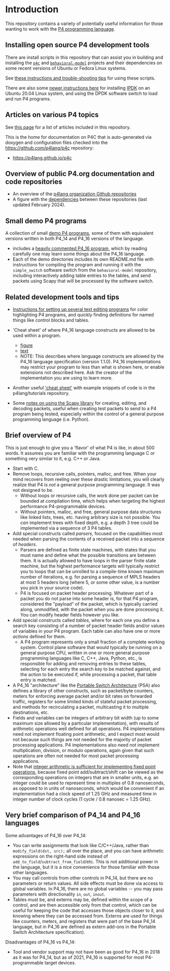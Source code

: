 
[comment]: # (Copyright 2024 Andy Fingerhut)
[comment]: # (SPDX-License-Identifier:  Apache-2.0)

# Introduction

This repository contains a variety of potentially useful information
for those wanting to work with the [P4 programming
language](http://p4.org).


## Installing open source P4 development tools

There are install scripts in this repository that can assist you in
building and installing the [`p4c`](https://github.com/p4lang/p4c) and
[`behavioral-model`](https://github.com/p4lang/behavioral-model)
projects and their dependencies on some recent versions of Ubuntu or
Fedora Linux systems.

See [these instructions and trouble-shooting
tips](bin/README-install-troubleshooting.md) for using these scripts.

There are also some [newer instructions here](ipdk/README.md) for
installing [IPDK](https://ipdk.io) on an Ubuntu 20.04 Linux system,
and using the DPDK software switch to load and run P4 programs.


## Articles on various P4 topics

See [this page](docs/README.md) for a list of articles included in
this repository.

This is the home for documentation on P4C that is auto-generated via
doxygen and configuration files checked into the
https://github.com/p4lang/p4c repository:

+ https://p4lang.github.io/p4c


## Overview of public P4.org documentation and code repositories

* An overview of the [p4lang organization Github
  repositories](README-p4lang-repos.md)
* A figure with the [dependencies](dependencies.pdf) between these
  repositories (last updated February 2024).


## Small demo P4 programs

A collection of small [demo P4 programs](README-demos.md), some of
them with equivalent versions written in both P4_14 and P4_16 versions
of the language.

* includes a [heavily commented P4_16
  program](demo1/demo1-heavily-commented.p4_16.p4), which by reading
  carefully one may learn some things about the P4_16 language.
* Each of the demo directories includes its own README.md file with
  instructions for compiling the program and running it with the
  `simple_switch` software switch from the `behavioral-model`
  repository, including interactively adding table entries to the
  tables, and send packets using Scapy that will be processed by the
  software switch.


## Related development tools and tips

* [Instructions for setting up several text editing
  programs](README-editor-support.md) for color highlighting P4
  programs, and quickly finding definitions for named things like
  control blocks and tables.

* 'Cheat sheet' of where P4_16 language constructs are allowed to be
  used within a program.
  * [figure](p4-16-allowed-constructs.pdf)
  * [text](p4-16-allowed-constructs.txt)
  * NOTE: This describes where language constructs are allowed by the
    P4_16 language specification (version 1.1.0).  P4_16
    implementations may restrict your program to less than what is
    shown here, or enable extensions not described here.  Ask the
    creator of the implementation you are using to learn more.

* Another useful ['cheat sheet'](https://github.com/p4lang/tutorials/blob/master/p4-cheat-sheet.pdf)
  with example snippets of code is in the p4lang/tutorials repository.

* Some [notes on using the Scapy library](README-scapy.md) for
  creating, editing, and decoding packets, useful when creating test
  packets to send to a P4 program being tested, especially within the
  control of a general purpose programming language (i.e. Python).


## Brief overview of P4

This is just enough to give you a 'flavor' of what P4 is like, in
about 500 words.  It assumes you are familiar with the programming
language C or something very similar to it, e.g. C++ or Java.

* Start with C.
* Remove loops, recursive calls, pointers, malloc, and free.  When
  your mind recovers from reeling over these drastic limitations,
  you will clearly realize that P4 is _not_ a general purpose
  programming language.  It was not designed to be.
  * Without loops or recursive calls, the work done per packet can
    be bounded at compilation time, which helps when targeting the
    highest performance P4-programmable devices.
  * Without pointers, malloc, and free, general purpose data
    structures like linked lists, trees, etc. having arbitrary size
    is not possible.  You _can_ implement trees with fixed depth,
    e.g. a depth 3 tree could be implemented via a sequence of 3 P4
    tables.
* Add special constructs called _parsers_, focused on the capabilities
  most needed when parsing the contents of a received packet into a
  sequence of _headers_.
  * Parsers are defined as finite state machines, with states that
    you must name and define what the possible transitions are
    between them.  It is actually allowed to have loops in the
    parser finite state machine, but the highest performance targets
    will typically restrict you to loops that can be unrolled to a
    compile-time known maximum number of iterations, e.g. for
    parsing a sequence of MPLS headers at most 5 headers long (where
    5, or some other value, is a number you pick in your source
    code).
  * P4 is focused on packet header processing.  Whatever part of a
    packet you do not parse into some header is, for that P4
    program, considered the "payload" of the packet, which is
    typically carried along, unmodified, with the packet when you
    are done processing it.  You can modify header fields however
    you like.
* Add special constructs called _tables_, where for each one you
  define a search key consisting of a number of packet header fields
  and/or values of variables in your P4 program.  Each table can
  also have one or more _actions_ defined for them.
  * A P4 program represents only a small fraction of a complete
    working system.  Control plane software that would typically be
    running on a general purpose CPU, written in one or more general
    purpose programming languages like C, C++, Java, Python, etc.,
    is responsible for adding and removing entries to these tables,
    selecting for each entry the search key to be matched against,
    and the action to be executed if, while processing a packet,
    that table entry is matched.
* A P4_16 "architecture" like the [Portable Switch
  Architecture](https://p4.org/specs/) (PSA) also defines a library of
  other constructs, such as packet/byte counters, meters for enforcing
  average packet and/or bit rates on forwarded traffic, registers for
  some limited kinds of stateful packet processing, and methods for
  recirculating a packet, multicasting it to multiple destinations,
  etc.
* Fields and variables can be integers of arbitrary bit width (up to
  some maximum size allowed by a particular implementation), with
  results of arithmetic operations well defined for all operations.
  P4 implementations need not implement floating point arithmetic, and
  I expect most would not because such things are not needed for the
  majority of packet processing applications.  P4 implementations also
  need not implement multiplication, division, or modulo operations,
  again given that such operations are often not needed for most
  packet processing applications.
* Note that [integer arithmetic is sufficient for implementing fixed
  point operations](docs/floating-point-operations.md), because fixed
  point add/subtract/shift can be viewed as the corresponding
  operations on integers that are in smaller units, e.g. an integer
  could be used to represent time in multiples of 0.8 nanoseconds, as
  opposed to in units of nanoseconds, which would be convenient if an
  implementation had a clock speed of 1.25 GHz and measured time in
  integer number of clock cycles (1 cycle / 0.8 nanosec = 1.25 GHz).


## Very brief comparison of P4_14 and P4_16 languages

Some advantages of P4_16 over P4_14:

* You can write assignments that look like C/C++/Java, rather than
  `modify_field(dst, src);` all over the place, and you can have
  arithmetic expressions on the right-hand side instead of
  `add_to_field`/`subtract_from_field`/etc.  This is not additional
  power in the language, but it is a nice convenience for those
  familiar with those other languages.
* You may call controls from other controls in P4_14, but there are
  no parameters or return values.  All side effects must be done via
  access to global variables.  In P4_16, there are no global
  variables -- you may pass parameters with directionality `in`,
  `out`, `inout`.
* Tables must be, and externs may be, defined within the scope of a
  control, and are then accessible only from that control, which can
  be useful for keeping the code that accesses those objects closer
  to it, and knowing where they can be accessed from.  Externs are
  used for things like counters, meters, and registers that were
  part of the base P4_14 language, but in P4_16 are defined as
  extern add-ons in the Portable Switch Architecture specification).

Disadvantages of P4_16 vs P4_14:

* Tool and vendor support may not have been as good for P4_16 in 2018
  as it was for P4_14, but as of 2021, P4_16 is supported for most
  P4-programmable target devices.
